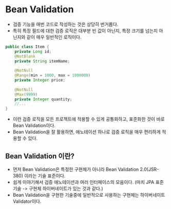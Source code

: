 # Bean Validation
- 검증 기능을 매번 코드로 작성하는 것은 상당히 번거롭다.
- 특히 특정 필드에 대한 검증 로직은 대부분 빈 값이 아닌지, 특정 크기를 넘는지 아닌지와 같이 매우 일반적인 로직이다.
```java
public class Item {
    private Long id;
    @NotBlank
    private String itemName;
    
    @NotNull
    @Range(min = 1000, max = 1000000)
    private Integer price;
    
    @NotNull
    @Max(9999)
    private Integer quantity;
    //...
}
```
- 이런 검증 로직을 모든 프로젝트에 적용할 수 있게 공통화하고, 표준화한 것이 바로 Bean Validation이다.
- Bean Validation을 잘 활용하면, 애노테이션 하나로 검증 로직을 매우 편리하게 적용할 수 있다.

## Bean Validation 이란?
- 먼저 Bean Validation은 특정한 구현체가 아니라 Bean Validation 2.0(JSR-380) 이라는 기술 표준이다.
- 쉽게 이야기해서 검증 애노테이션과 여러 인터페이스의 모음이다. (마치 JPA 표준 기술 -> 구현체 하이버네이트가 있는 것과 같다.)
- Bean Validation을 구현한 기술중에 일반적으로 사용하는 구현체는 하이버네이트 Validator이다.
